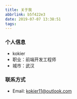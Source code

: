 ```yaml
---
title: 关于我
abbrlink: b5f422e3
date: 2019-07-07 13:38:51
tags:
---
```


### 个人信息

+ kokier
+ 职业：前端开发工程师
+ 城市：武汉

### 联系方式

+ Email: kokier11@outlook.com
